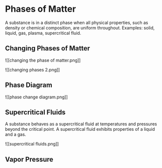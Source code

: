 # Phases of Matter

A substance is in a distinct phase when all physical properties, such as density or chemical composition, are uniform throughout. Examples: solid, liquid, gas, plasma, supercritical fluid.

## Changing Phases of Matter

![[changing the phase of matter.png]]

![[changing phases 2.png]]

## Phase Diagram

![[phase change diagram.png]]

## Supercritical Fluids

A substance behaves as a supercritical fluid at temperatures and pressures beyond the critical point. A supercritical fluid exhibits properties of a liquid and a gas.

![[supercritical fluids.png]]

## Vapor Pressure

